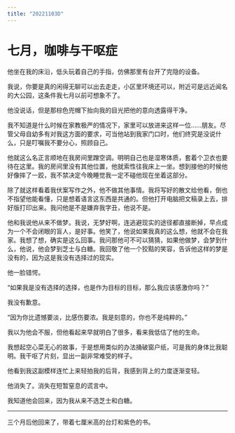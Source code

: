 ```yaml
---
title: "20221103D"
---
```


# 七月，咖啡与干呕症

他坐在我的床沿，低头玩着自己的手指，仿佛那里有台开了完隐的设备。

我说，你要是真的闲得无聊可以出去走走，小区里环境还可以，附近可是远近闻名的大公园，这条件我七月以前可想象不了。

他没说话，但是那棕色兜帽下抬向我的目光把他的意向透露得干净。

我不知道是什么时候在家教极严的情况下，家里可以放进来这样一位……朋友。尽管父母自幼多有对我这方面的要求，可当他站到我家门口时，他们终究是没说什么，只是叮嘱我不要分心，照顾自己。

他就这么名正言顺地在我房间里蹭空调。明明自己也是湿寒体质，套着个卫衣也要待在这里。我的房间里没有其他位置，他就索性往我床上一坐。想到接他的时候他好像摔了一跤，我不禁决定今晚睡觉我一定不碰他现在坐着这部分。

除了就这样看着我伏案写作之外，他不做其他事情。我将写好的散文给他看，倒也不指望他能看懂，只是想着语言这东西是共通的。但他打开电脑把文稿录上去，排好版打印出来。我问他是不是嫌弃我字丑，他说不是。

他和我说他从来不做梦。我说，无梦好啊，连逃避现实的途径都直接断掉，早点成为一个不会闭眼的盲人，是好事。他笑了，他说如果我真的这么想，他就不会在我家。我想了想，确实是这么回事。我问那他可不可以猜猜，如果他做梦，会梦到什么，他说，他会梦到芝士与白糖。我回敬了他一个狡黠的笑容，告诉他这样的梦是没有的，因为这是我没有选择过的现实。

他一脸错愕。

“如果我是没有选择的选择，也是作为目标的目标，那么我应该感激你吗？”

我没有歉意。

“因为你比遗憾要淡，比感伤要浓。我是刻意的，你也不是纯粹的。”

我以为他会不服，但他看起来早就明白了很多，看来我低估了他的生命。

我想起空心菜无心的故事，于是想用类似的办法捅破窗户纸，可是我的身体比我聪明。我干呕了片刻，显出一副非常难受的样子。

他看到我这副模样连忙上来轻拍我的后背，我感到背上的力度逐渐变轻。

他消失了。消失在短暂窒息的谎言中。

我知道他会回来，因为我从来不选芝士和白糖。

-------

三个月后他回来了，带着七厘米高的台灯和紫色的书。